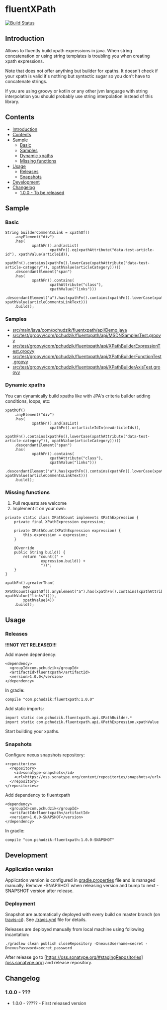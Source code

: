 # fluentXPath

[![Build Status](https://travis-ci.org/pchudzik/fluentxpath.svg?branch=master)](https://travis-ci.org/pchudzik/fluentxpath)

## Introduction 
Allows to fluently build xpath expressions in java. When string concatenation or using string
templates is troubling you when creating xpath expressions.

Note that does not offer anything but builder for xpaths. It doesn't check if your xpath is valid
it's nothing but syntactic sugar so you don't have to concatenate strings.

If you are using groovy or kotlin or any other jvm language with string interpolation you should
probably use string interpolation instead of this library.

## Contents

* [Introduction](#introduction)
* [Contents](#contents)
* [Sample](#sample)
  * [Basic](#basic)
  * [Samples](#samples)
  * [Dynamic xpaths](#dynamic-xpaths)
  * [Missing functions](#missing-functions)
* [Usage](#usage)
  * [Releases](#releases)
  * [Snapshots](#snapshots)
* [Development](#development)
* [Changelog](#changelog)
  * [1.0.0 - To be released](#100---)

## Sample

### Basic

```
String builderCommentsLink = xpathOf()
    .anyElement("div")
    .has(
            xpathFn().and(asList(
                    xpathFn().eq(xpathAttribute("data-test-article-id"), xpathValue(articleId)),
                    xpathFn().contains(xpathFn().lowerCase(xpathAttribute("data-test-article-category")), xpathValue(articleCategory)))))
    .descendantElement("span")
    .has(
            xpathFn().contains(
                    xpathAttribute("class"),
                    xpathValue("links")))
    .descendantElement("a").has(xpathFn().contains(xpathFn().lowerCase(xpathFn().text()), xpathValue(articleCommentsLinkText)))
    .build();
```

### Samples

* [src/main/java/com/pchudzik/fluentxpath/api/Demo.java](src/main/java/com/pchudzik/fluentxpath/api/Demo.java)
* [src/test/groovy/com/pchudzik/fluentxpath/api/MSDNSamplesTest.groovy](src/test/groovy/com/pchudzik/fluentxpath/api/MSDNSamplesTest.groovy)
* [src/test/groovy/com/pchudzik/fluentxpath/api/XPathBuilderExpressionTest.groovy](src/test/groovy/com/pchudzik/fluentxpath/api/XPathBuilderExpressionTest.groovy)
* [src/test/groovy/com/pchudzik/fluentxpath/api/XPathBuilderFunctionTest.groovy](src/test/groovy/com/pchudzik/fluentxpath/api/XPathBuilderFunctionTest.groovy)
* [src/test/groovy/com/pchudzik/fluentxpath/api/XPathBuilderAxisTest.groovy](src/test/groovy/com/pchudzik/fluentxpath/api/XPathBuilderAxisTest.groovy)

### Dynamic xpaths

You can dynamically build xpaths like with JPA's criteria builder adding conditions, loops, etc:
```
xpathOf()
    .anyElement("div")
    .has(
            xpathFn().and(asList(
                    xpathFn().or(articleIdIn(newArticleIds)),
                    xpathFn().contains(xpathFn().lowerCase(xpathAttribute("data-test-article-category")), xpathValue(articleCategory)))))
    .descendantElement("span")
    .has(
            xpathFn().contains(
                    xpathAttribute("class"),
                    xpathValue("links")))
    .descendantElement("a").has(xpathFn().contains(xpathFn().lowerCase(xpathFn().text()), xpathValue(articleCommentsLinkText)))
    .build();
```

### Missing functions

1. Pull requests are welcome
1. Implement it on your own:
```
private static class XPathCount implements XPathExpression {
    private final XPathExpression expression;

    private XPathCount(XPathExpression expression) {
        this.expression = expression;
    }

    @Override
    public String build() {
        return "count((" +
                expression.build() +
                "))";
    }
}

xpathFn().greaterThan(
        new XPathCount(xpathOf().anyElement("a").has(xpathFn().contains(xpathAttribute("class"), xpathValue("links")))),
        xpathValue(4))
    .build();
```

## Usage

### Releases

**!!!NOT YET RELEASED!!!**

Add maven dependency:

```
<dependency>
  <groupId>com.pchudzik</groupId>
  <artifactId>fluentxpath</artifactId>
  <version>1.0.0</version>
</dependency>
```

In gradle:

```
compile "com.pchudzik:fluentxpath:1.0.0"
```

Add static imports:

```
import static com.pchudzik.fluentxpath.api.XPathBuilder.*
import static com.pchudzik.fluentxpath.api.XPathExpression.xpathValue
``` 

Start building your xpaths.

### Snapshots

Configure nexus snapshots repository:

```
<repositories>
  <repository>
    <id>sonatype-snapshots</id>
    <url>https://oss.sonatype.org/content/repositories/snapshots</url>
  </repository>
</repositories>
```

Add dependency to fluentxpath

```
<dependency>
  <groupId>com.pchudzik</groupId>
  <artifactId>fluentxpath</artifactId>
  <version>1.0.0-SNAPSHOT</version>
</dependency>
```

In gradle:

```
compile "com.pchudzik:fluentxpath:1.0.0-SNAPSHOT"
``` 

## Development

### Application version

Application version is configured in [gradle.properties](gradle.properties) file and is managed
manually. Remove -SNAPSHOT when releasing version and bump to next -SNAPSHOT version after release.

### Deployment

Snapshot are automatically deployed with every build on master branch (on
[travis-ci](https://travis-ci.org/pchudzik/fluentxpath)). See [.travis.yml](.travis.yml) file for
details.

Releases are deployed manually from local machine using following incantation:

```./gradlew clean publish closeRepository -DnexusUsername=secret -DnexusPassword=secret_password```

After release go to [https://oss.sonatype.org/#stagingRepositories](oss.sonatype.org) and release
repository.

## Changelog

### 1.0.0 - ???
* 1.0.0 - ????? - First released version